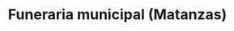 ---
title: "Funeraria municipal (Matanzas)"
url: /ciudad-de-matanzas/funeraria-municipal-matanzas/
shop: Bestattungen
---